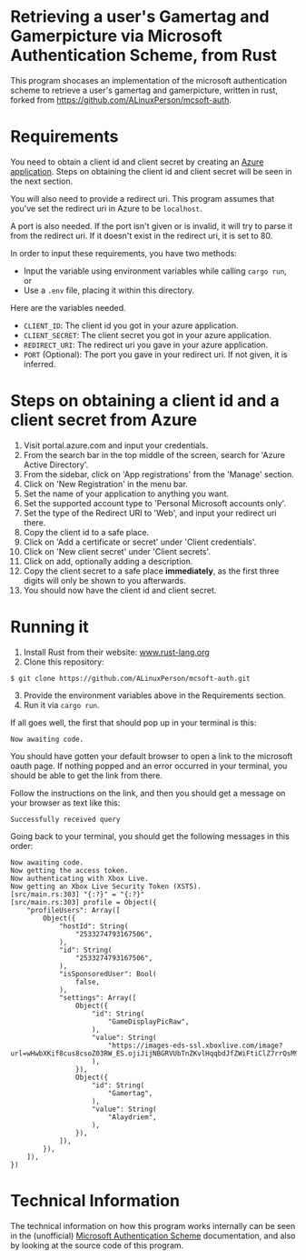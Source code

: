 # Retrieving a user's Gamertag and Gamerpicture via Microsoft Authentication Scheme, from Rust
This program shocases an implementation of the microsoft authentication scheme to retrieve a user's gamertag and gamerpicture, written in rust, forked from https://github.com/ALinuxPerson/mcsoft-auth.

# Requirements
You need to obtain a client id and client secret by creating an [Azure application]. Steps on obtaining the client id and
client secret will be seen in the next section.

You will also need to provide a redirect uri. This program assumes that you've set the redirect uri in Azure to be
`localhost`.

A port is also needed. If the port isn't given or is invalid, it will try to parse it from the redirect uri. If it
doesn't exist in the redirect uri, it is set to 80.

In order to input these requirements, you have two methods:
  * Input the variable using environment variables while calling `cargo run`, or
  * Use a `.env` file, placing it within this directory.

Here are the variables needed.

  * `CLIENT_ID`: The client id you got in your azure application.
  * `CLIENT_SECRET`: The client secret you got in your azure application.
  * `REDIRECT_URI`: The redirect uri you gave in your azure application.
  * `PORT` (Optional): The port you gave in your redirect uri. If not given, it is inferred.

# Steps on obtaining a client id and a client secret from Azure
1. Visit portal.azure.com and input your credentials.
2. From the search bar in the top middle of the screen, search for 'Azure Active Directory'.
3. From the sidebar, click on 'App registrations' from the 'Manage' section.
4. Click on 'New Registration' in the menu bar.
5. Set the name of your application to anything you want.
6. Set the supported account type to 'Personal Microsoft accounts only'.
7. Set the type of the Redirect URI to 'Web', and input your redirect uri there.
8. Copy the client id to a safe place.
9. Click on 'Add a certificate or secret' under 'Client credentials'.
10. Click on 'New client secret' under 'Client secrets'.
11. Click on add, optionally adding a description.
12. Copy the client secret to a safe place __immediately__, as the first three digits will only be shown to you afterwards.
13. You should now have the client id and client secret.

# Running it

1. Install Rust from their website: www.rust-lang.org
2. Clone this repository:

```shell
$ git clone https://github.com/ALinuxPerson/mcsoft-auth.git
```

3. Provide the environment variables above in the Requirements section.
4. Run it via `cargo run`.

If all goes well, the first that should pop up in your terminal is this:

```
Now awaiting code.
```

You should have gotten your default browser to open a link to the microsoft oauth page. If nothing popped and an error
occurred in your terminal, you should be able to get the link from there.

Follow the instructions on the link, and then you should get a message on your browser as text like this:

```
Successfully received query
```

Going back to your terminal, you should get the following messages in this order:

```
Now awaiting code.
Now getting the access token.
Now authenticating with Xbox Live.
Now getting an Xbox Live Security Token (XSTS).
[src/main.rs:303] "{:?}" = "{:?}"
[src/main.rs:303] profile = Object({
    "profileUsers": Array([
        Object({
            "hostId": String(
                "2533274793167506",
            ),
            "id": String(
                "2533274793167506",
            ),
            "isSponsoredUser": Bool(
                false,
            ),
            "settings": Array([
                Object({
                    "id": String(
                        "GameDisplayPicRaw",
                    ),
                    "value": String(
                        "https://images-eds-ssl.xboxlive.com/image?url=wHwbXKif8cus8csoZ03RW_ES.ojiJijNBGRVUbTnZKvlHqqbdJfZWiFtiClZ7rrQsM9DsCrtWWwxMBJ9uQo7tkO8a_KRf.aUONrFjTWFPdJEcCVvF5jmMgzsUwjeX._KK1QPNuzsBioGPPRYTpZ3YVEMenhXnTkmjXzxiLAZCdGydQuPuZYa7Rr6r6alZWxO&format=png",
                    ),
                }),
                Object({
                    "id": String(
                        "Gamertag",
                    ),
                    "value": String(
                        "Alaydriem",
                    ),
                }),
            ]),
        }),
    ]),
})
```


# Technical Information

The technical information on how this program works internally can be seen in the (unofficial)
[Microsoft Authentication Scheme] documentation, and also by looking at the source code of this program.

[Azure application]: https://docs.microsoft.com/en-us/azure/active-directory/develop/quickstart-register-app
[Microsoft Authentication Scheme]: https://wiki.vg/Microsoft_Authentication_Scheme